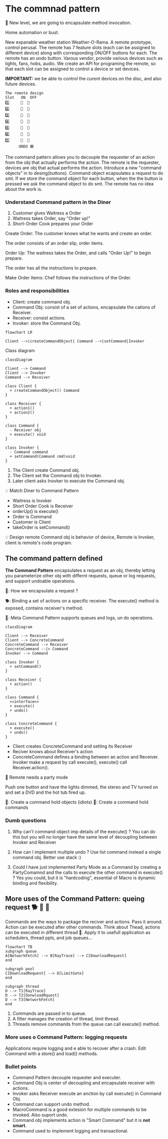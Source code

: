 # The commnad pattern

🦖 New level, we are going to encapsulate method invocation.

Home automation or bust.

New expanable weather station Weather-O-Rama. A remote prototype, control perusal. The remote has 7 feature slots (each can be assigned
to different device) along with corresponding ON/OFF buttons for each.
The remote has an undo button.
Varous vendor, provide various devices such as lights, fans, hobs, audio.
We create an API for programing the remote, so that each slot can be assigned to control a device or set devices.

**IMPORTANT:** we be able to control the curent devices on the disc, and also future devices.

```
The remote design
Slot   ON  OFF
1️⃣     🔘  🔘
2️⃣     🔘  🔘
3️⃣     🔘  🔘
4️⃣     🔘  🔘
5️⃣     🔘  🔘
6️⃣     🔘  🔘
7️⃣     🔘  🔘
      UNDO 🟥 
```

The command pattern allows you to decouple the requester of an action
from the obj that actually performs the action.
The remote is the requester, devices are obj that actual performs the action.
Introduce a new "command objects" in to desing(buttons). Command object
ecapsulates a request to do smt. If we store  the command object for each button, when the the button is pressed we ask the command object to do smt.
The remote has no idea about the work is.

### Understand Command pattern in the Diner
1. Customer gives Waitress a Order
2. Waitress takes Order, say "Order up!"
3. Short-Order Cook prepares your Order

Create Order: The customer knows what he wants and create an order.

The order consists of an order slip, order items.

Order Up: The waitress takes the Order, and calls "Order Up!" to begin prepare.

The order has all the instructions to prepare.

Make Order Items: Chef follows the instructions of the Order.

### Roles and responsibilities
- Client: create command obj.
- Command Obj: consist of a set of actions, encapsulate the cations of Receiver.
- Receiver: consist actions.
- Invoker: store the Command Obj.


```mermaid
flowchart LR

Client -->|createCommandObject| Command -->|setCommand|Invoker
```

Class diagram
```mermaid
classDiagram

Client --> Command
Client --> Invoker
Command --> Receiver

class Client {
  + createCommandObject() Command
}

class Receiver {
  + action1()
  + action2()
}

class Command {
  - Receiver obj
  + execute() void
}

class Invoker {
  - Command command
  + setCommand(Command cmd)void
}
```

1. The Client create Command obj.
2. The Client set the Command obj to Invoker.
3. Later client asks Inovker to execute the Command obj.


💡 Match Diner to Command Pattern
- Waitress is Invoker
- Short Order Cook is Receiver
- orderUp() is execute()
- Order is Command
- Customer is Client
- takeOrder is setCommand()

💡 Design remote
Command obj is behavior of device, Remote is Invoker, client is remote's code program.

## The command pattern defined
**The Command Pattern** encapsulates a request as an obj, thereby letting you parameterize other obj with differnt requests, queue or log requests, and support undoable operations.

🐔: How we encapsulate a request ?

🐕: Binding a set of actions on a specific receiver. The execute() method is exposed, contains receiver's method.

🦄: Meta Command Pattern supports queues and logs, un do operations.

```mermaid
classDiagram

Client --> Receiver
Client --> ConcreteCommand
ConcreteCommand --> Receiver
ConcreteCommand --|> Command
Invoker --> Command

class Invoker {
  + setCommand()
}

class Receiver {
  + action()
}

class Command {
  <<interface>>
  + execute()
  + undo()
}

class ConcreteCommand {
  + execute()
  + undo()
}
```
- Client creates ConcreteCommand and setting its Receiver
- Reciver knows about Receiver's action
- ConcreteCommand defines a binding between an action and Receiver. Invoker make a request by call execute(), execute() call Receiver.action().

🎉 Remote needs a party mode

Push one button and have the lights dimmed, the stereo and TV turned on and set a DVD and the hot tub fired up.

🦆: Create a command hold objects (idiots)
🦖: Create a command hold commands

### Dumb questions
1. Why  can't command object imp details of the execute() ?
  You can do this but you will no longer have the same level of decoupling between Invoker
and Receiver

2. How can I implement multiple undo ?
  Use list command instead a single command obj. Better use stack :)

3. Could I have just implemented Party Mode as a Command by creating a PartyComamnd and the calls to execute the other command in execute() ?
  Yes you could, but it is "hardcoding", essential of Macro is dynamic binding and flexibility.

## More uses of the Command Pattern: queing request 🐕 🦆 🙎
Commands are the ways to package the reciver and actions. Pass it around.
Action can be executed after other commands.
Think about Thead, actions can be executed in different thread 🤯.
Apply it to usefull application as schedulers, thread ppls, and job queues...

```mermaid
flowchart TB
subgraph queue
A[NetworkFetch] --> B[RayTrace] --> C[DownloadRequest]
end

subgraph pool
C[DownloadRequest] --> D[LimitGate]
end

subgraph thread
D --> T1[RayTrace]
D --> T2[DonwloadRquest]
D --> T3[NetworkFetch]
end

```
1. Commands are passed in to queue.
2. A filter manages the creation of thread, limit thread.
3. Threads remove commands from the queue can call execute() method.


### More uses o Command Pattern: logging requests

Applications require logging and e able to recover after a crash. Edit Command with a store() and load() methods.

### Bullet points
- Command Pattern decouple requester and executer.
- Command Obj is center of decoupling and encapsulate receiver with actions.
- Invoker asks Receiver execute an anction by call execute() in Command Obj.
- Command can support undo method.
- MacroCommand is a good extesion for multiple commands to be invoked. Also suport undo.
- Command obj implements action is "Smart Command" but it is **not smart**.
- Command used to implement logging and transactional.